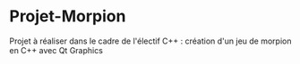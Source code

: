 # Projet-Morpion
Projet à réaliser dans le cadre de l'électif C++ : création d'un jeu de morpion en C++ avec Qt Graphics
